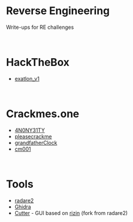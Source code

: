 # Reverse Engineering

Write-ups for RE challenges

<br/>

# HackTheBox

- [exatlon_v1](./hackthebox/exatlon)

<br/>

# Crackmes.one

- [4N0NY31TY](./crackmesone/4N0NY31TY)
- [pleasecrackme](./crackmesone/pleasecrackme)
- [grandfatherClock](./crackmesone/grandfatherClock)
- [cm001](./crackmesone/cm001)

<br/>

# Tools

- [radare2](https://rada.re/)
- [Ghidra](https://ghidra-sre.org/)
- [Cutter](https://cutter.re/) - GUI based on [rizin](https://rizin.re/) (fork from radare2)
